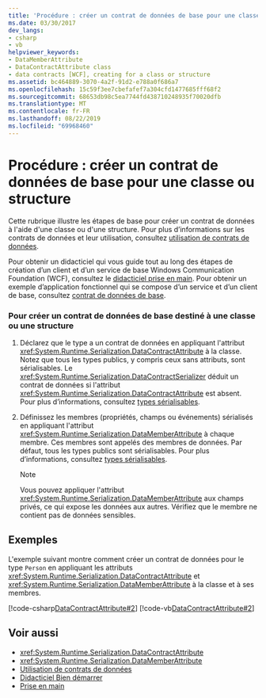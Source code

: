 ```yaml
---
title: 'Procédure : créer un contrat de données de base pour une classe ou structure'
ms.date: 03/30/2017
dev_langs:
- csharp
- vb
helpviewer_keywords:
- DataMemberAttribute
- DataContractAttribute class
- data contracts [WCF], creating for a class or structure
ms.assetid: bc464889-3070-4a2f-91d2-e788a0f686a7
ms.openlocfilehash: 15c59f3ee7cbefafef7a304cfd1477685fff68f2
ms.sourcegitcommit: 68653db98c5ea7744fd438710248935f70020dfb
ms.translationtype: MT
ms.contentlocale: fr-FR
ms.lasthandoff: 08/22/2019
ms.locfileid: "69968460"
---
```

# <a name="how-to-create-a-basic-data-contract-for-a-class-or-structure"></a>Procédure : créer un contrat de données de base pour une classe ou structure
Cette rubrique illustre les étapes de base pour créer un contrat de données à l'aide d'une classe ou d'une structure. Pour plus d’informations sur les contrats de données et leur utilisation, consultez [utilisation de contrats de données](../../../../docs/framework/wcf/feature-details/using-data-contracts.md).  
  
 Pour obtenir un didacticiel qui vous guide tout au long des étapes de création d’un client et d’un service de base Windows Communication Foundation (WCF), consultez le [didacticiel prise en main](../../../../docs/framework/wcf/getting-started-tutorial.md). Pour obtenir un exemple d’application fonctionnel qui se compose d’un service et d’un client de base, consultez [contrat de données de base](../../../../docs/framework/wcf/samples/basic-data-contract.md).  
  
### <a name="to-create-a-basic-data-contract-for-a-class-or-structure"></a>Pour créer un contrat de données de base destiné à une classe ou une structure  
  
1. Déclarez que le type a un contrat de données en appliquant l'attribut <xref:System.Runtime.Serialization.DataContractAttribute> à la classe. Notez que tous les types publics, y compris ceux sans attributs, sont sérialisables. Le <xref:System.Runtime.Serialization.DataContractSerializer> déduit un contrat de données si l'attribut <xref:System.Runtime.Serialization.DataContractAttribute> est absent. Pour plus d’informations, consultez [types sérialisables](../../../../docs/framework/wcf/feature-details/serializable-types.md).  
  
2. Définissez les membres (propriétés, champs ou événements) sérialisés en appliquant l'attribut <xref:System.Runtime.Serialization.DataMemberAttribute> à chaque membre. Ces membres sont appelés des membres de données. Par défaut, tous les types publics sont sérialisables. Pour plus d’informations, consultez [types sérialisables](../../../../docs/framework/wcf/feature-details/serializable-types.md).  
  
    > [!NOTE]
    > Vous pouvez appliquer l'attribut <xref:System.Runtime.Serialization.DataMemberAttribute> aux champs privés, ce qui expose les données aux autres. Vérifiez que le membre ne contient pas de données sensibles.  
  
## <a name="example"></a>Exemples  
 L'exemple suivant montre comment créer un contrat de données pour le type `Person` en appliquant les attributs <xref:System.Runtime.Serialization.DataContractAttribute> et <xref:System.Runtime.Serialization.DataMemberAttribute> à la classe et à ses membres.  
  
 [!code-csharp[DataContractAttribute#2](../../../../samples/snippets/csharp/VS_Snippets_CFX/datacontractattribute/cs/overview.cs#2)]
 [!code-vb[DataContractAttribute#2](../../../../samples/snippets/visualbasic/VS_Snippets_CFX/datacontractattribute/vb/overview.vb#2)]  
  
## <a name="see-also"></a>Voir aussi

- <xref:System.Runtime.Serialization.DataContractAttribute>
- <xref:System.Runtime.Serialization.DataMemberAttribute>
- [Utilisation de contrats de données](../../../../docs/framework/wcf/feature-details/using-data-contracts.md)
- [Didacticiel Bien démarrer](../../../../docs/framework/wcf/getting-started-tutorial.md)
- [Prise en main](../../../../docs/framework/wcf/samples/getting-started-sample.md)
